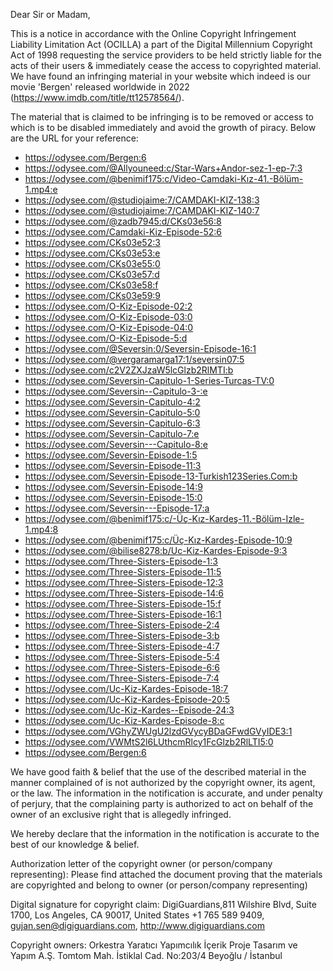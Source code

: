 Dear Sir or Madam,

This is a notice in accordance with the Online Copyright Infringement Liability Limitation Act (OCILLA) a part of the Digital Millennium Copyright Act of 1998 requesting the service providers to be held strictly liable for the acts of their users & immediately cease the access to copyrighted material.
We have found an infringing material in your website which indeed is our movie 'Bergen' released worldwide in 2022 (https://www.imdb.com/title/tt12578564/).

The material that is claimed to be infringing is to be removed or access to which is to be disabled immediately and avoid the growth of piracy.
Below are the URL for your reference:
- https://odysee.com/Bergen:6
- https://odysee.com/@Allyouneed:c/Star-Wars+Andor-sez-1-ep-7:3
- https://odysee.com/@benimif175:c/Video-Camdaki-Kız-41.-Bölüm-1.mp4:e
- https://odysee.com/@studiojaime:7/CAMDAKI-KIZ-138:3
- https://odysee.com/@studiojaime:7/CAMDAKI-KIZ-140:7
- https://odysee.com/@zadb7945:d/CKs03e56:8
- https://odysee.com/Camdaki-Kiz-Episode-52:6
- https://odysee.com/CKs03e52:3
- https://odysee.com/CKs03e53:e
- https://odysee.com/CKs03e55:0
- https://odysee.com/CKs03e57:d
- https://odysee.com/CKs03e58:f
- https://odysee.com/CKs03e59:9
- https://odysee.com/O-Kiz-Episode-02:2
- https://odysee.com/O-Kiz-Episode-03:0
- https://odysee.com/O-Kiz-Episode-04:0
- https://odysee.com/O-Kiz-Episode-5:d
- https://odysee.com/@Seversin:0/Seversin-Episode-16:1
- https://odysee.com/@vergaramarga17:1/seversin07:5
- https://odysee.com/c2V2ZXJzaW5lcGlzb2RlMTI:b
- https://odysee.com/Seversin-Capitulo-1-Series-Turcas-TV:0
- https://odysee.com/Seversin--Capitulo-3-:e
- https://odysee.com/Seversin-Capitulo-4:2
- https://odysee.com/Seversin-Capitulo-5:0
- https://odysee.com/Seversin-Capitulo-6:3
- https://odysee.com/Seversin-Capitulo-7:e
- https://odysee.com/Seversin---Capitulo-8:e
- https://odysee.com/Seversin-Episode-1:5
- https://odysee.com/Seversin-Episode-11:3
- https://odysee.com/Seversin-Episode-13-Turkish123Series.Com:b
- https://odysee.com/Seversin-Episode-14:9
- https://odysee.com/Seversin-Episode-15:0
- https://odysee.com/Seversin---Episode-17:a
- https://odysee.com/@benimif175:c/-Üç-Kız-Kardeş-11.-Bölüm-Izle-1.mp4:8
- https://odysee.com/@benimif175:c/Üç-Kız-Kardeş-Episode-10:9
- https://odysee.com/@bilise8278:b/Uc-Kiz-Kardes-Episode-9:3
- https://odysee.com/Three-Sisters-Episode-1:3
- https://odysee.com/Three-Sisters-Episode-11:5
- https://odysee.com/Three-Sisters-Episode-12:3
- https://odysee.com/Three-Sisters-Episode-14:6
- https://odysee.com/Three-Sisters-Episode-15:f
- https://odysee.com/Three-Sisters-Episode-16:1
- https://odysee.com/Three-Sisters-Episode-2:4
- https://odysee.com/Three-Sisters-Episode-3:b
- https://odysee.com/Three-Sisters-Episode-4:7
- https://odysee.com/Three-Sisters-Episode-5:4
- https://odysee.com/Three-Sisters-Episode-6:6
- https://odysee.com/Three-Sisters-Episode-7:4
- https://odysee.com/Uc-Kiz-Kardes-Episode-18:7
- https://odysee.com/Uc-Kiz-Kardes-Episode-20:5
- https://odysee.com/Uc-Kiz-Kardes--Episode-24:3
- https://odysee.com/Uc-Kiz-Kardes-Episode-8:c
- https://odysee.com/VGhyZWUgU2lzdGVycyBDaGFwdGVyIDE3:1
- https://odysee.com/VWMtS2l6LUthcmRlcy1FcGlzb2RlLTI5:0
- https://odysee.com/Bergen:6

We have good faith & belief that the use of the described material in the manner complained of is not authorized by the copyright owner, its agent, or the law.
The information in the notification is accurate, and under penalty of perjury, that the complaining party is authorized to act on behalf of the owner of an exclusive right that is allegedly infringed.

We hereby declare that the information in the notification is accurate to the best of our knowledge & belief.

Authorization letter of the copyright owner (or person/company representing): Please find attached the document proving that the materials are copyrighted and belong to owner (or person/company representing)

Digital signature for copyright claim: DigiGuardians,811 Wilshire Blvd, Suite 1700, Los Angeles, CA 90017, United States +1 765 589 9409, gujan.sen@digiguardians.com, http://www.digiguardians.com

Copyright owners: Orkestra Yaratıcı Yapımcılık İçerik Proje Tasarım ve Yapım A.Ş. Tomtom Mah. İstiklal Cad. No:203/4 Beyoğlu / İstanbul 
